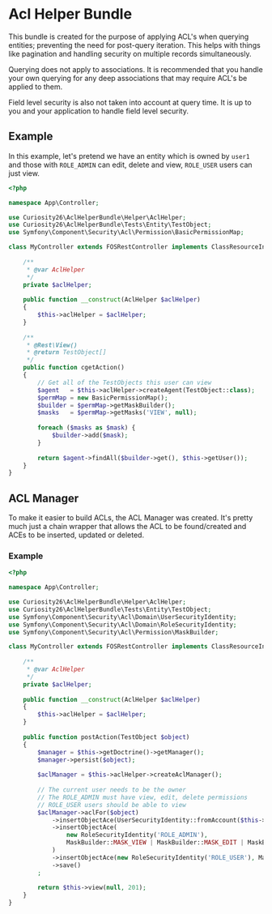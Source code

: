 # Acl Helper Bundle

This bundle is created for the purpose of applying ACL's when querying entities; preventing the need for
post-query iteration. This helps with things like pagination and handling security on multiple records
simultaneously.

Querying does not apply to associations. It is recommended that you handle your own querying for any deep
associations that may require ACL's be applied to them.

Field level security is also not taken into account at query time. It is up to you and your application
to handle field level security.

## Example

In this example, let's pretend we have an entity which is owned by `user1` and those with `ROLE_ADMIN` can
edit, delete and view, `ROLE_USER` users can just view.

```php
<?php

namespace App\Controller;

use Curiosity26\AclHelperBundle\Helper\AclHelper;
use Curiosity26\AclHelperBundle\Tests\Entity\TestObject;
use Symfony\Component\Security\Acl\Permission\BasicPermissionMap;

class MyController extends FOSRestController implements ClassResourceInterface {
    
    /**
     * @var AclHelper
     */
    private $aclHelper;
    
    public function __construct(AclHelper $aclHelper)
    {
        $this->aclHelper = $aclHelper;
    }
    
    /**
     * @Rest\View()
     * @return TestObject[]
     */
    public function cgetAction()
    {
        // Get all of the TestObjects this user can view
        $agent   = $this->aclHelper->createAgent(TestObject::class);
        $permMap = new BasicPermissionMap();
        $builder = $permMap->getMaskBuilder();
        $masks   = $permMap->getMasks('VIEW', null);
        
        foreach ($masks as $mask) {
            $builder->add($mask);
        }
        
        return $agent->findAll($builder->get(), $this->getUser());
    }
}

```

## ACL Manager

To make it easier to build ACLs, the ACL Manager was created. It's pretty much just a chain wrapper
that allows the ACL to be found/created and ACEs to be inserted, updated or deleted.

### Example

```php
<?php

namespace App\Controller;

use Curiosity26\AclHelperBundle\Helper\AclHelper;
use Curiosity26\AclHelperBundle\Tests\Entity\TestObject;
use Symfony\Component\Security\Acl\Domain\UserSecurityIdentity;
use Symfony\Component\Security\Acl\Domain\RoleSecurityIdentity;
use Symfony\Component\Security\Acl\Permission\MaskBuilder;

class MyController extends FOSRestController implements ClassResourceInterface {
    
    /**
     * @var AclHelper
     */
    private $aclHelper;
    
    public function __construct(AclHelper $aclHelper)
    {
        $this->aclHelper = $aclHelper;
    }
    
    public function postAction(TestObject $object)
    {
        $manager = $this->getDoctrine()->getManager();
        $manager->persist($object);
        
        $aclManager = $this->aclHelper->createAclManager();
        
        // The current user needs to be the owner
        // The ROLE_ADMIN must have view, edit, delete permissions
        // ROLE_USER users should be able to view
        $aclManager->aclFor($object)
            ->insertObjectAce(UserSecurityIdentity::fromAccount($this->getUser()), MaskBuilder::MASK_OWNER)
            ->insertObjectAce(
                new RoleSecurityIdentity('ROLE_ADMIN'),
                MaskBuilder::MASK_VIEW | MaskBuilder::MASK_EDIT | MaskBuilder::MASK_DELETE
            )
            ->insertObjectAce(new RoleSecurityIdentity('ROLE_USER'), MaskBuilder::MASK_VIEW)
            ->save()
        ;
        
        return $this->view(null, 201);
    }
}
```